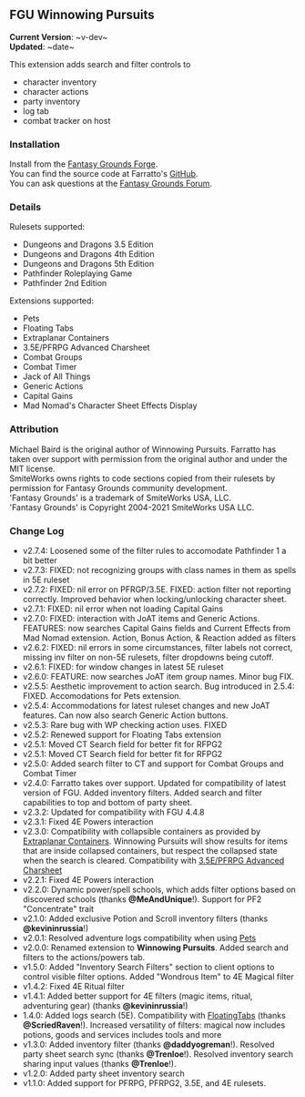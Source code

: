 ## FGU Winnowing Pursuits
**Current Version**: ~v-dev~ \
**Updated**: ~date~

This extension adds search and filter controls to
* character inventory
* character actions
* party inventory
* log tab
* combat tracker on host

### Installation

Install from the [Fantasy Grounds Forge](https://forge.fantasygrounds.com/shop/items/177/view). \
You can find the source code at Farratto's [GitHub](https://github.com/Farratto/WinnowingPursuits). \
You can ask questions at the [Fantasy Grounds Forum](https://www.fantasygrounds.com/forums/showthread.php?72835-Winnowing-Pursuits-search-and-filter-your-sheets!).

### Details

Rulesets supported:
* Dungeons and Dragons 3.5 Edition
* Dungeons and Dragons 4th Edition
* Dungeons and Dragons 5th Edition
* Pathfinder Roleplaying Game
* Pathfinder 2nd Edition

Extensions supported:
* Pets
* Floating Tabs
* Extraplanar Containers
* 3.5E/PFRPG Advanced Charsheet
* Combat Groups
* Combat Timer
* Jack of All Things
* Generic Actions
* Capital Gains
* Mad Nomad's Character Sheet Effects Display

### Attribution

Michael Baird is the original author of Winnowing Pursuits.  Farratto has taken over support with permission from the original author and under the MIT license. \
SmiteWorks owns rights to code sections copied from their rulesets by permission for Fantasy Grounds community development. \
'Fantasy Grounds' is a trademark of SmiteWorks USA, LLC. \
'Fantasy Grounds' is Copyright 2004-2021 SmiteWorks USA LLC.

### Change Log

* v2.7.4: Loosened some of the filter rules to accomodate Pathfinder 1 a bit better
* v2.7.3: FIXED: not recognizing groups with class names in them as spells in 5E ruleset
* v2.7.2: FIXED: nil error on PFRGP/3.5E. FIXED: action filter not reporting correctly. Improved behavior when locking/unlocking character sheet.
* v2.7.1: FIXED: nil error when not loading Capital Gains
* v2.7.0: FIXED: interaction with JoAT items and Generic Actions. FEATURES: now searches Capital Gains fields and Current Effects from Mad Nomad extension. Action, Bonus Action, & Reaction added as filters
* v2.6.2: FIXED: nil errors in some circumstances, filter labels not correct, missing inv filter on non-5E rulesets, filter dropdowns being cutoff.
* v2.6.1: FIXED: for window changes in latest 5E ruleset
* v2.6.0: FEATURE: now searches JoAT item group names. Minor bug FIX.
* v2.5.5: Aesthetic improvement to action search. Bug introduced in 2.5.4: FIXED. Accomodations for Pets extension.
* v2.5.4: Accommodations for latest ruleset changes and new JoAT features. Can now also search Generic Action buttons.
* v2.5.3: Rare bug with WP checking action uses.  FIXED
* v2.5.2: Renewed support for Floating Tabs extension
* v2.5.1: Moved CT Search field for better fit for RFPG2
* v2.5.1: Moved CT Search field for better fit for RFPG2
* v2.5.0: Added search filter to CT and support for Combat Groups and Combat Timer
* v2.4.0: Farratto takes over support. Updated for compatibility of latest version of FGU. Added inventory filters. Added search and filter capabilities to top and bottom of party sheet.
* v2.3.2: Updated for compatibility with FGU 4.4.8
* v2.3.1: Fixed 4E Powers interaction
* v2.3.0:  Compatibility with collapsible containers as provided by [Extraplanar Containers](https://forge.fantasygrounds.com/shop/items/13/view). Winnowing Pursuits will show results for items that are inside collapsed containers, but respect the collapsed state when the search is cleared. Compatibility with [3.5E/PFRPG Advanced Charsheet](https://forge.fantasygrounds.com/shop/items/861/view)
* v2.2.1: Fixed 4E Powers interaction
* v2.2.0: Dynamic power/spell schools, which adds filter options based on discovered schools (thanks **@MeAndUnique**!). Support for PF2 "Concentrate" trait
* v2.1.0: Added exclusive Potion and Scroll inventory filters (thanks **@kevininrussia**!)
* v2.0.1: Resolved adventure logs compatibility when using [Pets](https://forge.fantasygrounds.com/shop/items/1960/view)
* v2.0.0: Renamed extension to **Winnowing Pursuits**. Added search and filters to the actions/powers tab.
* v1.5.0: Added "Inventory Search Filters" section to client options to control visible filter options. Added "Wondrous Item" to 4E Magical filter
* v1.4.2: Fixed 4E Ritual filter
* v1.4.1: Added better support for 4E filters (magic items, ritual, adventuring gear) (thanks **@kevininrussia**!)
* 1.4.0: Added logs search (5E). Compatibility with [FloatingTabs](https://www.fantasygrounds.com/forums/showthread.php?67847-5E-Floating-Character-Sheet-Tabs) (thanks **@ScriedRaven**!). Increased versatility of filters: magical now includes potions, goods and services includes tools and more
* v1.3.0: Added inventory filter (thanks **@daddyogreman**!). Resolved party sheet search sync (thanks **@Trenloe**!). Resolved inventory search sharing input values (thanks **@Trenloe**!).
* v1.2.0: Added party sheet inventory search
* v1.1.0: Added support for PFRPG, PFRPG2, 3.5E, and 4E rulesets.